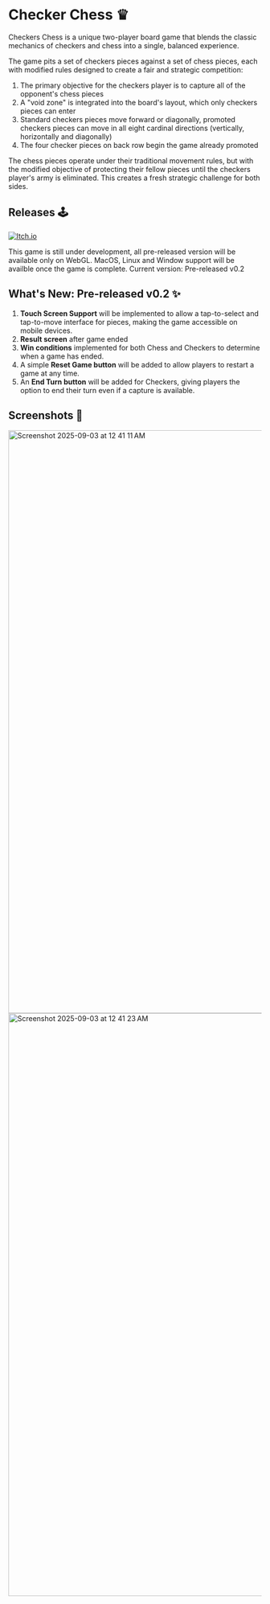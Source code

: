 # Checker Chess ♛
Checkers Chess is a unique two-player board game that blends the classic mechanics of checkers and chess into a single, balanced experience.

The game pits a set of checkers pieces against a set of chess pieces, each with modified rules designed to create a fair and strategic competition:

1. The primary objective for the checkers player is to capture all of the opponent's chess pieces
2. A "void zone" is integrated into the board's layout, which only checkers pieces can enter
3. Standard checkers pieces move forward or diagonally, promoted checkers pieces can move in all eight cardinal directions (vertically, horizontally and diagonally)
4. The four checker pieces on back row begin the game already promoted

The chess pieces operate under their traditional movement rules, but with the modified objective of protecting their fellow pieces until the checkers player's army is eliminated. This creates a fresh strategic challenge for both sides.

## Releases 🕹
[![Itch.io](https://img.shields.io/badge/Itch-%23FF0B34.svg?style=for-the-badge&logo=Itch.io&logoColor=white)](https://june6919.itch.io/checker-chess)

This game is still under development, all pre-released version will be available only on WebGL. MacOS, Linux and Window support will be availble once the game is complete. Current version: Pre-released v0.2

## What's New: Pre-released v0.2 ✨
1. **Touch Screen Support** will be implemented to allow a tap-to-select and tap-to-move interface for pieces, making the game accessible on mobile devices.
2. **Result screen** after game ended
3. **Win conditions** implemented for both Chess and Checkers to determine when a game has ended.
4. A simple **Reset Game button** will be added to allow players to restart a game at any time.
5. An **End Turn button** will be added for Checkers, giving players the option to end their turn even if a capture is available.

## Screenshots 📸
<img width="1160" alt="Screenshot 2025-09-03 at 12 41 11 AM" src="https://github.com/user-attachments/assets/329ff132-8470-4ff1-a8d0-4f0474e4e3a8" />
<img width="1160" alt="Screenshot 2025-09-03 at 12 41 23 AM" src="https://github.com/user-attachments/assets/75b7c5be-cd38-4b53-b54b-1c39994acfd4" />
